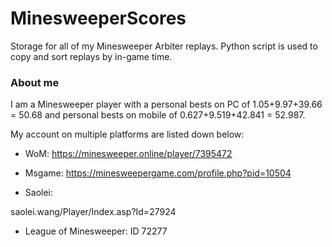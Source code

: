 # MinesweeperScores

Storage for all of my Minesweeper Arbiter replays. Python script is used to copy and sort replays by in-game time.

### About me

I am a Minesweeper player with a personal bests on PC of 1.05+9.97+39.66 = 50.68 and personal bests on mobile of 0.627+9.519+42.841 = 52.987.

My account on multiple platforms are listed down below:

- WoM: https://minesweeper.online/player/7395472

- Msgame: https://minesweepergame.com/profile.php?pid=10504

- Saolei: 

saolei.wang/Player/Index.asp?Id=27924

- League of Minesweeper: ID 72277